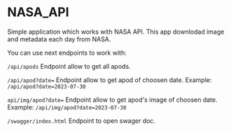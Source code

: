 # NASA_API

Simple application which works with NASA API. 
This app downlodad image and metadata each day from NASA. 

You can use next endpoints to work with:

``/api/apods``
Endpoint allow to get all apods.

``/api/apod?date=``
Endpoint allow to get apod of choosen date.
Example: ``/api/apod?date=2023-07-30``

``api/img/apod?date=``
Endpoint allow to get apod's image of choosen date.
Example: ``/api/img/apod?date=2023-07-30``

``/swagger/index.html``
Endpoint to open swager doc.
